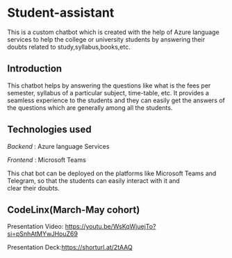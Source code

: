# Student-assistant
This is a custom chatbot which is created with the help of Azure language services to help the college or university students by answering their doubts related to study,syllabus,books,etc. 
## Introduction 
This chatbot helps by answering the questions like what is the fees per semester, syllabus of a particular subject, time-table, etc. It provides a seamless experience to the students and they can easily get the answers of the questions which are generally among all the students.
## Technologies used
*Backend* : Azure language Services 

*Frontend* : Microsoft Teams

This chat bot can be deployed on the platforms like Microsoft Teams and Telegram, so that the students can easily interact with it and clear their doubts.

## CodeLinx(March-May cohort)

Presentation Video: https://youtu.be/WsKqWjuejTo?si=pSnhAtMYwJHouZ69 

Presentation Deck:https://shorturl.at/2tAAQ
